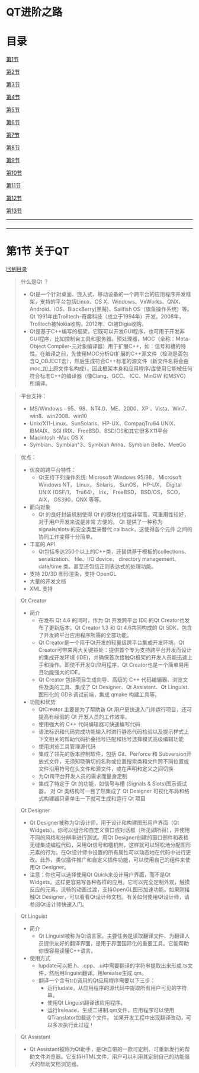 # QT进阶之路

<a name="目录"></a>

# 目录

<a href="#w1">第1节</a>

<a href="#w2">第2节</a>

<a href="#w3">第3节</a>

<a href="#w4">第4节</a>

<a href="#w5">第5节</a>

<a href="#w6">第6节</a>

<a href="#w7">第7节</a>

<a href="#w8">第8节</a>

<a href="#w9">第9节</a>

<a href="#w10">第10节</a>

<a href="#w11">第11节</a>

<a href="#w12">第12节</a>

<a href="#w13">第13节</a>


-------

### 
<a name="w1"></a>

-------
# 第1节 关于QT

<a href="#目录">回到目录</a>

> 什么是Qt ？
> - Qt是一个针对桌面、嵌入式、移动设备的一个跨平台的应用程序开发框架，支持的平台包括Linux、OS X、Windows、VxWorks、QNX、Android、iOS、BlackBerry(黑莓)、Sailfish OS（旗鱼操作系统）等。
Qt 1991年由Trolltech-奇趣科技（成立于1994年）开发，2008年，Trolltech被Nokia收购，2012年，Qt被Digia收购。
> - Qt是基于C++编写的框架，它既可以开发GUI程序，也可用于开发非GUI程序，比如控制台工具和服务器。预处理器，MOC（全称：Meta-Object Compiler-元对象编译器）用于扩展C++，如：信号和槽的特性。在编译之前，先使用MOC分析Qt扩展的C++源文件（检测是否包含Q_OBJECT宏），然后生成符合C++标准的源文件（新文件名将会由moc_加上原文件名构成）。因此框架本身和应用程序/库使用它能被任何符合标准C++的编译器（像Clang、GCC、 ICC、MinGW 和MSVC）所编译。

> 平台支持：
> - MS/Windows - 95、98、NT4.0、ME、2000、XP 、Vista、Win7、win8、win2008、win10
> - Unix/X11-Linux、SunSolaris、HP-UX、CompaqTru64 UNIX、IBMAIX、SGI IRIX、FreeBSD、BSD/OS和其它很多X11平台
> - Macintosh -Mac OS X
> - Symbian、Symbian^3、Symbian Anna、Symbian Belle、MeeGo

> 优点：
> - 优良的跨平台特性： 
>    - Qt支持下列操作系统: Microsoft Windows 95/98， Microsoft Windows NT， Linux， Solaris， SunOS， HP-UX， Digital UNIX (OSF/1， Tru64)， Irix， FreeBSD， BSD/OS， SCO， AIX， OS390，QNX 等等。
> - 面向对象 
>    - Qt 的良好封装机制使得 Qt 的模块化程度非常高，可重用性较好，对于用户开发来说是非常 方便的。 Qt 提供了一种称为 signals/slots 的安全类型来替代 callback，这使得各个元件 之间的协同工作变得十分简单。
> - 丰富的 API 
>    - Qt包括多达250个以上的C++类，还替供基于模板的collections、serialization、 file、I/O device、 directory management、date/time 类。甚至还包括正则表达式的处理功能。
> - 支持 2D/3D 图形渲染，支持 OpenGL
> - 大量的开发文档
> - XML 支持

> Qt Creator
> - 简介
>    - 在发布 Qt 4.6 的同时，作为 Qt 开发跨平台 IDE 的Qt Creator也发布了更新版本。Qt Creator 1.3 和 Qt 4.6共同构成的 Qt SDK，包含了开发跨平台应用程序所需的全部功能。
>    - Qt Creator是一个用于Qt开发的轻量级跨平台集成开发环境。Qt Creator可带来两大关键益处：提供首个专为支持跨平台开发而设计的集成开发环境 (IDE)，并确保首次接触Qt框架的开发人员能迅速上手和操作。即使不开发Qt应用程序，Qt Creator也是一个简单易用且功能强大的IDE。
>    - Qt Creator 包括项目生成向导、高级的 C++ 代码编辑器、浏览文件及类的工具、集成了 Qt Designer、Qt Assistant、Qt Linguist、图形化的 GDB 调试前端，集成 qmake 构建工具等。
> - 功能和优势
>    - QtCreator 主要是为了帮助新 Qt 用户更快速入门并运行项目，还可提高有经验的 Qt 开发人员的工作效率。
>    - 使用强大的 C++ 代码编辑器可快速编写代码
>    - 语法标识和代码完成功能输入时进行静态代码检验以及提示样式上下文相关的帮助代码折叠括号匹配和括号选择模式高级编辑功能
>    - 使用浏览工具管理源代码
>    - 集成了领先的版本控制软件，包括 Git、Perforce 和 Subversion开放式文件，无须知晓确切的名称或位置搜索类和文件跨不同位置或文件沿用符号在头文件和源文件，或在声明和定义之间切换
>    - 为Qt跨平台开发人员的需求而量身定制
>    - 集成了特定于 Qt 的功能，如信号与槽 (Signals & Slots)图示调试器， 对 Qt 类结构可一目了然集成了 Qt Designer 可视化布局和格式构建器只需单击一下就可生成和运行 Qt 项目

> Qt Designer
> - Qt Designer被称为Qt设计师，用于设计和构建图形用户界面（Qt Widgets）。你可以组合和自定义窗口或对话框（所见即所得），并使用不同的风格和分辨率进行测试。用Qt Designer创建的窗口部件和表格无缝集成编程代码，采用Qt信号和槽机制，这样就可以轻松地分配图形元素的行为。在Qt设计师中设置的所有属性可以动态地在代码中进行更改。此外，类似插件推广和自定义插件功能，可以使用自己的组件来使用Qt Designer。
> - 注意：你也可以选择使用Qt Quick来设计用户界面，而不是Qt Widgets。这样更容易写各种各样的应用。它可以完全定制外观，触摸反应的元素，流畅的动画过渡，支持OpenGL图形加速功能。如果刚接触Qt Designer，可以看看Qt设计师文档。有关如何使用Qt设计师，请参阅Qt设计师快速入门。

> Qt Linguist
> - 简介
>    - Qt Linguist被称为Qt语言家。主要任务是读取翻译文件、为翻译人员提供友好的翻译界面，是用于界面国际化的重要工具。它能帮助你很容易读懂C++语言。
> - 使用方式
>    - lupdate可以把.h、.cpp、.ui中需要翻译的字符串提取出来形成.ts文件，然后用linguist翻译。用lerealse生成.qm。
>    - 翻译一个含有tr()调用的Qt应用程序需要以下三步： 
>       - 运行ludate，从应用程序的源代码中提取所有用户可见的字符串。 
>       - 使用Qt Linguist翻译该应用程序。 
>       - 运行lrelease，生成二进制.qm文件，应用程序可以使用QTranslator加载这个文件。 
如果开发工程中出现翻译改动，可以多次执行此过程！

> Qt Assistant
> - Qt Assistant被称为Qt助手，是Qt自带的一款可定制、可重新发行的帮助文件浏览器。它支持HTML文件，用户可以利用其定制自己的功能强大的帮助文档浏览器。
